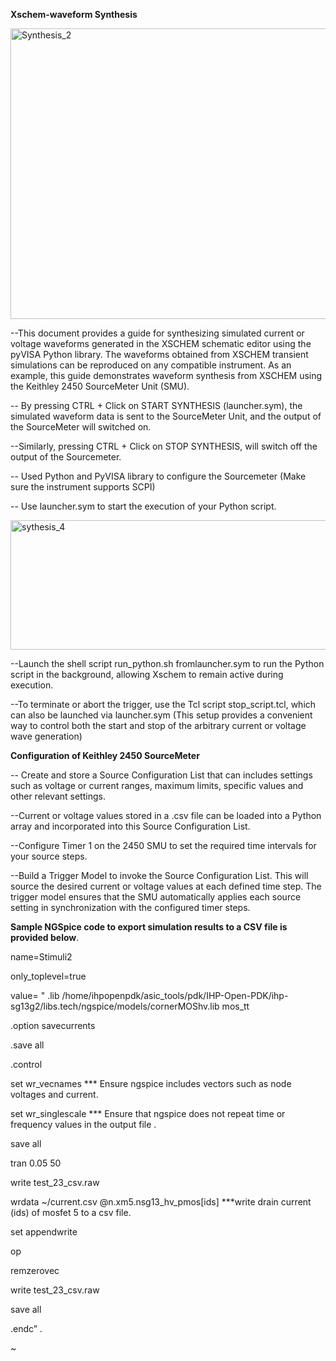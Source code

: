 **Xschem-waveform Synthesis**

<img width="654" height="465" alt="Synthesis_2" src="https://github.com/user-attachments/assets/498130f4-57c2-483d-af4e-25b3d9467e5c" />

--This document provides a guide for synthesizing simulated current or voltage waveforms generated in the XSCHEM schematic editor using the pyVISA Python library. The waveforms obtained from XSCHEM transient simulations can be reproduced on any compatible instrument. As an example, this guide demonstrates waveform synthesis from XSCHEM using the Keithley 2450 SourceMeter Unit (SMU).

-- By pressing CTRL + Click on START SYNTHESIS (launcher.sym), the simulated waveform data is sent to the SourceMeter Unit, and the output of the SourceMeter will switched on.

--Similarly, pressing CTRL + Click on STOP SYNTHESIS, will switch off the output of the Sourcemeter.

-- Used Python and PyVISA library to configure the Sourcemeter (Make sure the instrument supports SCPI)

-- Use launcher.sym to start the execution of your Python script.

<img width="687" height="207" alt="sythesis_4" src="https://github.com/user-attachments/assets/7554857a-9dd7-41ce-ae32-becdf3af411f" />

--Launch the shell script run_python.sh fromlauncher.sym to run the Python script in the background, allowing Xschem to remain active during execution. 

--To terminate or abort the trigger, use the Tcl script stop_script.tcl, which can also be launched via launcher.sym (This setup provides a convenient way to control both the start and stop of the arbitrary current or voltage wave
generation)

**Configuration of Keithley 2450 SourceMeter**

-- Create and store a Source Configuration List that can includes settings such as voltage or current ranges,
maximum limits, specific values and other relevant settings.

--Current or voltage values stored in a .csv file can be
loaded into a Python array and incorporated into this Source Configuration List.

--Configure Timer 1 on the 2450 SMU to set the required time intervals for your source steps.

--Build a Trigger Model to invoke the Source Configuration List. This will source the desired current or
voltage values at each defined time step. The trigger model ensures that the SMU automatically applies each
source setting in synchronization with the configured timer steps.

**Sample NGSpice code to export simulation results to a CSV file is provided below**.

name=Stimuli2

only_toplevel=true

value=
"
.lib /home/ihpopenpdk/asic_tools/pdk/IHP-Open-PDK/ihp-sg13g2/libs.tech/ngspice/models/cornerMOShv.lib mos_tt

.option savecurrents

.save all

.control

set wr_vecnames *** Ensure ngspice includes vectors such as node voltages and current.

set wr_singlescale *** Ensure that ngspice does not repeat time or frequency values in the output file .

save all

tran 0.05 50

write test_23_csv.raw

wrdata ~/current.csv @n.xm5.nsg13_hv_pmos[ids] ***write drain current (ids) of mosfet 5 to a csv file.

set appendwrite

op

remzerovec

write test_23_csv.raw

save all

.endc”
.

~ 
